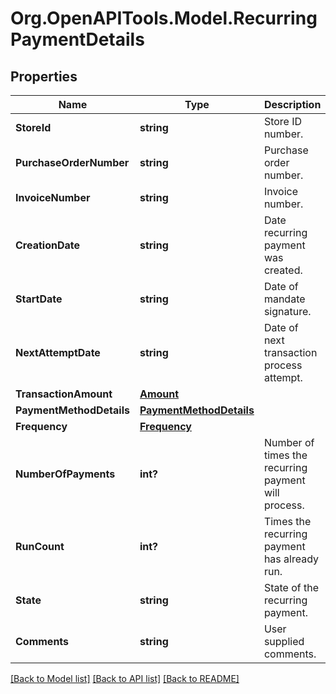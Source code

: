 # Org.OpenAPITools.Model.RecurringPaymentDetails
## Properties

Name | Type | Description | Notes
------------ | ------------- | ------------- | -------------
**StoreId** | **string** | Store ID number. | [optional] 
**PurchaseOrderNumber** | **string** | Purchase order number. | [optional] 
**InvoiceNumber** | **string** | Invoice number. | [optional] 
**CreationDate** | **string** | Date recurring payment was created. | [optional] 
**StartDate** | **string** | Date of mandate signature. | [optional] 
**NextAttemptDate** | **string** | Date of next transaction process attempt. | [optional] 
**TransactionAmount** | [**Amount**](Amount.md) |  | [optional] 
**PaymentMethodDetails** | [**PaymentMethodDetails**](PaymentMethodDetails.md) |  | [optional] 
**Frequency** | [**Frequency**](Frequency.md) |  | [optional] 
**NumberOfPayments** | **int?** | Number of times the recurring payment will process. | [optional] 
**RunCount** | **int?** | Times the recurring payment has already run. | [optional] 
**State** | **string** | State of the recurring payment. | [optional] 
**Comments** | **string** | User supplied comments. | [optional] 

[[Back to Model list]](../README.md#documentation-for-models) [[Back to API list]](../README.md#documentation-for-api-endpoints) [[Back to README]](../README.md)


